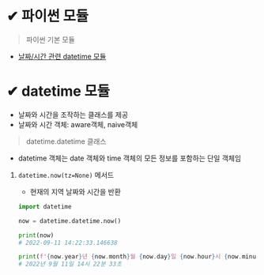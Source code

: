 # ✔ 파이썬 모듈 
> 파이썬 기본 모듈
- [날짜/시간 관련 datetime 모듈](#-datetime-모듈)



# ✔ datetime 모듈
- 날짜와 시간을 조작하는 클래스를 제공
- 날짜와 시간 객체: aware객체, naive객체

> datetime.datetime 클래스
- datetime 객체는 date 객체와 time 객체의 모든 정보를 포함하는 단일 객체임

1. `datetime.now(tz=None)` 메서드

   - 현재의 지역 날짜와 시간을 반환

   ```python
   import datetime

   now = datetime.datetime.now()

   print(now)
   # 2022-09-11 14:22:33.146638

   print(f'{now.year}년 {now.month}월 {now.day}일 {now.hour}시 {now.minute}분 {now.second}초')
   # 2022년 9월 11일 14시 22분 33초
   ```